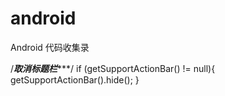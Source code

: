 # android

Android 代码收集录<br>


/*****取消标题栏********/
if (getSupportActionBar() != null){
   getSupportActionBar().hide();
}
